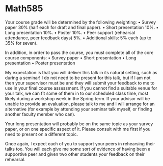# Math585

Your course grade will be determined by the following weighting:
• Survey paper 30% (half each for draft and final paper). 
• Short presentation 10%.
• Long presentation 10%.
• Poster 10%.
• Peer support (rehearsal attendance, peer feedback days) 5%. • Additional skills: 5% each (up to 35% for seven).

In addition, in order to pass the course, you must complete all of the core course components:
• Survey paper
• Short presentation 
• Long presentation • Poster presentation

My expectation is that you will deliver this talk in its natural setting, such as during a seminar! I do not need to be present for this talk, but if I am not then your supervisor must be and they will submit your feedback to me to use in your final course assessment. If you cannot find a suitable venue for your talk, we can fit some of them in to our scheduled class time, most likely during a workshop week in the Spring term. If your advisor will be unable to provide an evaluation, please talk to me and I will arrange for an alternative (for example by attending your seminar talk myself, or finding another faculty member who can).

Your long presentation will probably be on the same topic as your survey paper, or on one specific aspect of it. Please consult with me first if you need to present on a different topic.

Once again, I expect each of you to support your peers in rehearsing their talks too. You will each give me some sort of evidence of having been a supportive peer and given two other students your feedback on their rehearsal.
